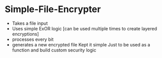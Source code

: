 # Simple-File-Encrypter

- Takes a file input
- Uses simple ExOR logic [can be used multiple times to create layered encryptions]
- processes every bit
- generates a new encrypted file
Kept it simple Just to be used as a function and build custom security logic

